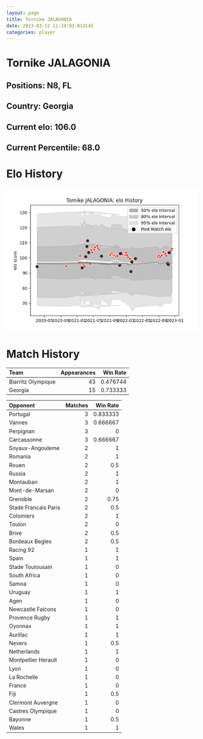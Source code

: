 ```yaml
---  
layout: page  
title: Tornike JALAGONIA  
date: 2023-03-12 11:34:03.014145  
categories: player  
---
```

# Tornike JALAGONIA

## Positions: N8, FL

## Country: Georgia

## Current elo: 106.0

## Current Percentile: 68.0

# Elo History


![elo history](history_TornikeJALAGONIA.png)
# Match History


| Team               |   Appearances |   Win Rate |
|:-------------------|--------------:|-----------:|
| Biarritz Olympique |            43 |   0.476744 |
| Georgia            |            15 |   0.733333 |

| Opponent             |   Matches |   Win Rate |
|:---------------------|----------:|-----------:|
| Portugal             |         3 |   0.833333 |
| Vannes               |         3 |   0.666667 |
| Perpignan            |         3 |   0        |
| Carcassonne          |         3 |   0.666667 |
| Soyaux-Angouleme     |         2 |   1        |
| Romania              |         2 |   1        |
| Rouen                |         2 |   0.5      |
| Russia               |         2 |   1        |
| Montauban            |         2 |   1        |
| Mont-de-Marsan       |         2 |   0        |
| Grenoble             |         2 |   0.75     |
| Stade Francais Paris |         2 |   0.5      |
| Colomiers            |         2 |   1        |
| Toulon               |         2 |   0        |
| Brive                |         2 |   0.5      |
| Bordeaux Begles      |         2 |   0.5      |
| Racing 92            |         1 |   1        |
| Spain                |         1 |   1        |
| Stade Toulousain     |         1 |   0        |
| South Africa         |         1 |   0        |
| Samoa                |         1 |   0        |
| Uruguay              |         1 |   1        |
| Agen                 |         1 |   0        |
| Newcastle Falcons    |         1 |   0        |
| Provence Rugby       |         1 |   1        |
| Oyonnax              |         1 |   1        |
| Aurillac             |         1 |   1        |
| Nevers               |         1 |   0.5      |
| Netherlands          |         1 |   1        |
| Montpellier Herault  |         1 |   0        |
| Lyon                 |         1 |   0        |
| La Rochelle          |         1 |   0        |
| France               |         1 |   0        |
| Fiji                 |         1 |   0.5      |
| Clermont Auvergne    |         1 |   0        |
| Castres Olympique    |         1 |   0        |
| Bayonne              |         1 |   0.5      |
| Wales                |         1 |   1        |